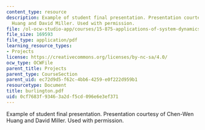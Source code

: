 ```yaml
---
content_type: resource
description: Example of student final presentation. Presentation courtesy of Chen-Wen
  Huang and David Miller. Used with permission.
file: /ol-ocw-studio-app/courses/15-875-applications-of-system-dynamics-spring-2004/0cf7683f93463a2df5cd096e6e3ef371_burlington.pdf
file_size: 169593
file_type: application/pdf
learning_resource_types:
- Projects
license: https://creativecommons.org/licenses/by-nc-sa/4.0/
ocw_type: OCWFile
parent_title: Projects
parent_type: CourseSection
parent_uid: ec72d9d5-f62c-4bb6-4259-e0f222d959b1
resourcetype: Document
title: burlington.pdf
uid: 0cf7683f-9346-3a2d-f5cd-096e6e3ef371
---
```

Example of student final presentation. Presentation courtesy of Chen-Wen Huang and David Miller. Used with permission.